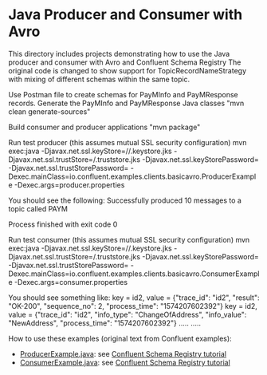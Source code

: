 # Java Producer and Consumer with Avro

This directory includes projects demonstrating how to use the Java producer and consumer with Avro and Confluent Schema Registry
The original code is changed to show support for TopicRecordNameStrategy with mixing of different schemas within the same topic.

Use Postman file to create schemas for PayMInfo and PayMResponse records.
Generate the PayMInfo and PayMResponse Java classes "mvn clean generate-sources"

Build consumer and producer applications "mvn package"

Run test producer (this assumes mutual SSL security configuration)
mvn exec:java -Djavax.net.ssl.keyStore=/<path to keystore>/<name>.keystore.jks -Djavax.net.ssl.trustStore=<path to truststore>/<name>.truststore.jks -Djavax.net.ssl.keyStorePassword=<password> -Djavax.net.ssl.trustStorePassword=<password> -Dexec.mainClass=io.confluent.examples.clients.basicavro.ProducerExample -Dexec.args=producer.properties

You should see the following:
Successfully produced 10 messages to a topic called PAYM

Process finished with exit code 0

Run test consumer (this assumes mutual SSL security configuration)
mvn exec:java -Djavax.net.ssl.keyStore=/<path to keystore>/<name>.keystore.jks -Djavax.net.ssl.trustStore=<path to truststore>/<name>.truststore.jks -Djavax.net.ssl.keyStorePassword=<password> -Djavax.net.ssl.trustStorePassword=<password> -Dexec.mainClass=io.confluent.examples.clients.basicavro.ConsumerExample -Dexec.args=consumer.properties

You should see something like:
key = id2, value = {"trace_id": "id2", "result": "OK-200", "sequence_no": 2, "process_time": "1574207602392"}
key = id2, value = {"trace_id": "id2", "info_type": "ChangeOfAddress", "info_value": "NewAddress", "process_time": "1574207602392"}
.....
.....

How to use these examples (original text from Confluent examples):

* [ProducerExample.java](src/main/java/io/confluent/examples/clients/basicavro/ProducerExample.java): see [Confluent Schema Registry tutorial](https://docs.confluent.io/current/schema-registry/docs/schema_registry_tutorial.html)
* [ConsumerExample.java](src/main/java/io/confluent/examples/clients/basicavro/ConsumerExample.java): see [Confluent Schema Registry tutorial](https://docs.confluent.io/current/schema-registry/docs/schema_registry_tutorial.html)